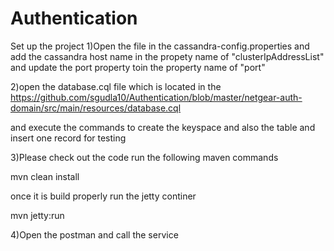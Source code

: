 # Authentication
Set up the project 
1)Open the file in the cassandra-config.properties and add the cassandra host name in the propety name of "clusterIpAddressList" and update the port property toin the property name of "port"

2)open the database.cql file which is located in the
https://github.com/sgudla10/Authentication/blob/master/netgear-auth-domain/src/main/resources/database.cql

and execute the commands to create the keyspace and also the table and insert one record for testing

3)Please check out the code
run the following maven commands

mvn clean install

once it is build properly run the jetty continer

mvn jetty:run


4)Open the postman and call the service
 

